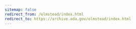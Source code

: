 ```yaml
---
sitemap: false 
redirect_from: /olmstead/index.html 
redirect_to: https://archive.ada.gov/olmstead/index.html 
---
```

